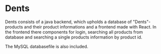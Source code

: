 # Dents

Dents consists of a java backend, which upholds a database of "Dents"-products and their product informations and a frontend made with React.
In the frontend there components for login, searching all products from database and searching a single products information by product id.

The MySQL databasefile is also included.

